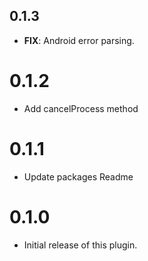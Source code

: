 ## 0.1.3

 - **FIX**: Android error parsing.

# 0.1.2

- Add cancelProcess method

# 0.1.1

- Update packages Readme

# 0.1.0

- Initial release of this plugin.
